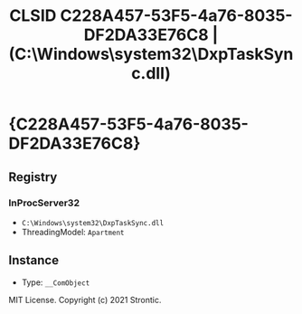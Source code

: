 ﻿---
title: "CLSID C228A457-53F5-4a76-8035-DF2DA33E76C8 | (C:\\Windows\\system32\\DxpTaskSync.dll)"
excerpt: What is COM-Object CLSID C228A457-53F5-4a76-8035-DF2DA33E76C8?
---

# {C228A457-53F5-4a76-8035-DF2DA33E76C8}


## Registry


### InProcServer32

* `C:\Windows\system32\DxpTaskSync.dll`
* ThreadingModel: `Apartment`

## Instance

* Type: `__ComObject`

MIT License. Copyright (c) 2021 Strontic.


